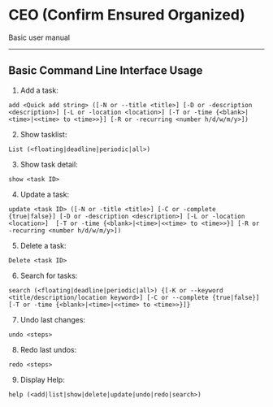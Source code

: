 # CEO (Confirm Ensured Organized)

Basic user manual

---

Basic Command Line Interface Usage
------

 1. Add a task:
 
 `add <Quick add string> ([-N or --title <title>] [-D or -description <description>] [-L or -location <location>] [-T or -time {<blank>|<time>|<<time> to <time>>}] [-R or -recurring <number h/d/w/m/y>])`
 
 2. Show tasklist:
 
 `List (<floating|deadline|periodic|all>)`
 
 3. Show task detail:
 
 `show <task ID>`
 
 4. Update a task:
 
 `update <task ID> ([-N or -title <title>] [-C or -complete {true|false}] [-D or -description <description>] [-L or -location <location>]  [-T or -time {<blank>|<time>|<<time> to <time>>}] [-R or -recurring <number h/d/w/m/y>])`
 
 5. Delete a task:
 
 `Delete <task ID>`
 
 6. Search for tasks:
 
 `search (<floating|deadline|periodic|all>) {[-K or --keyword <title/description/location keyword>] [-C or --complete {true|false}] [-T or -time {<blank>|<time>|<<time> to <time>>}]}`
 
 7. Undo last changes:
 
 `undo <steps>`
 
 8. Redo last undos:
 
 `redo <steps>`
 
 9. Display Help:
 
 `help (<add|list|show|delete|update|undo|redo|search>)`

